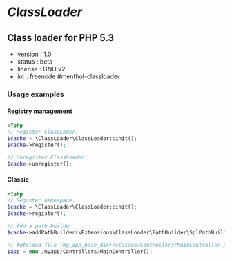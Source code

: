 # *ClassLoader*
## Class loader for PHP 5.3

* version : 1.0
* status : beta
* license : GNU v2
* irc : freenode #menthol-classloader

### Usage examples

#### Registry management

```php
<?php
// Register ClassLoder.
$cache = \ClassLoader\ClassLoader::init();
$cache->register();

// Unregister ClassLoader.
$cache->unregister();
```

#### Classic

```php
<?php
// Register namespace.
$cache = \ClassLoader\ClassLoader::init();
$cache->register();

// Add a path builder
$cache->addPathBuilder(\Extensions\ClassLoader\PathBuilder\SplPathBuilder::initWithNamespace('myapp', '/my/app/directory'));

// Autoload file {my_app_base_dir}/classes/Controllers/MainController.php.
$app = new /myapp/Controllers/MainController();
```
